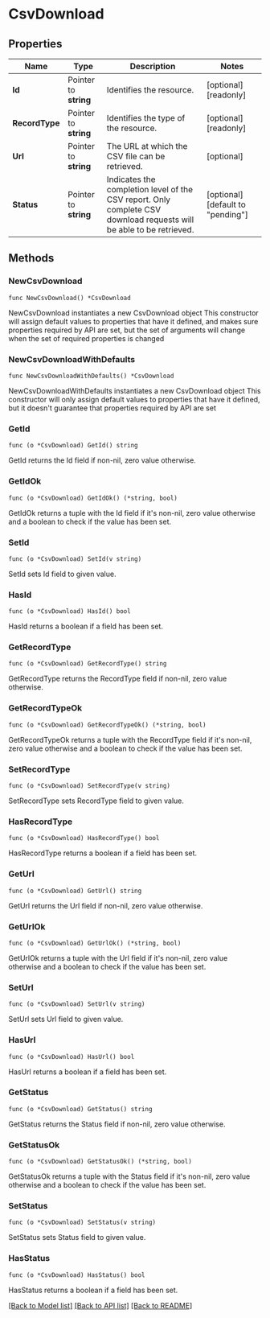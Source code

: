 # CsvDownload

## Properties

Name | Type | Description | Notes
------------ | ------------- | ------------- | -------------
**Id** | Pointer to **string** | Identifies the resource. | [optional] [readonly] 
**RecordType** | Pointer to **string** | Identifies the type of the resource. | [optional] [readonly] 
**Url** | Pointer to **string** | The URL at which the CSV file can be retrieved. | [optional] 
**Status** | Pointer to **string** | Indicates the completion level of the CSV report. Only complete CSV download requests will be able to be retrieved. | [optional] [default to "pending"]

## Methods

### NewCsvDownload

`func NewCsvDownload() *CsvDownload`

NewCsvDownload instantiates a new CsvDownload object
This constructor will assign default values to properties that have it defined,
and makes sure properties required by API are set, but the set of arguments
will change when the set of required properties is changed

### NewCsvDownloadWithDefaults

`func NewCsvDownloadWithDefaults() *CsvDownload`

NewCsvDownloadWithDefaults instantiates a new CsvDownload object
This constructor will only assign default values to properties that have it defined,
but it doesn't guarantee that properties required by API are set

### GetId

`func (o *CsvDownload) GetId() string`

GetId returns the Id field if non-nil, zero value otherwise.

### GetIdOk

`func (o *CsvDownload) GetIdOk() (*string, bool)`

GetIdOk returns a tuple with the Id field if it's non-nil, zero value otherwise
and a boolean to check if the value has been set.

### SetId

`func (o *CsvDownload) SetId(v string)`

SetId sets Id field to given value.

### HasId

`func (o *CsvDownload) HasId() bool`

HasId returns a boolean if a field has been set.

### GetRecordType

`func (o *CsvDownload) GetRecordType() string`

GetRecordType returns the RecordType field if non-nil, zero value otherwise.

### GetRecordTypeOk

`func (o *CsvDownload) GetRecordTypeOk() (*string, bool)`

GetRecordTypeOk returns a tuple with the RecordType field if it's non-nil, zero value otherwise
and a boolean to check if the value has been set.

### SetRecordType

`func (o *CsvDownload) SetRecordType(v string)`

SetRecordType sets RecordType field to given value.

### HasRecordType

`func (o *CsvDownload) HasRecordType() bool`

HasRecordType returns a boolean if a field has been set.

### GetUrl

`func (o *CsvDownload) GetUrl() string`

GetUrl returns the Url field if non-nil, zero value otherwise.

### GetUrlOk

`func (o *CsvDownload) GetUrlOk() (*string, bool)`

GetUrlOk returns a tuple with the Url field if it's non-nil, zero value otherwise
and a boolean to check if the value has been set.

### SetUrl

`func (o *CsvDownload) SetUrl(v string)`

SetUrl sets Url field to given value.

### HasUrl

`func (o *CsvDownload) HasUrl() bool`

HasUrl returns a boolean if a field has been set.

### GetStatus

`func (o *CsvDownload) GetStatus() string`

GetStatus returns the Status field if non-nil, zero value otherwise.

### GetStatusOk

`func (o *CsvDownload) GetStatusOk() (*string, bool)`

GetStatusOk returns a tuple with the Status field if it's non-nil, zero value otherwise
and a boolean to check if the value has been set.

### SetStatus

`func (o *CsvDownload) SetStatus(v string)`

SetStatus sets Status field to given value.

### HasStatus

`func (o *CsvDownload) HasStatus() bool`

HasStatus returns a boolean if a field has been set.


[[Back to Model list]](../README.md#documentation-for-models) [[Back to API list]](../README.md#documentation-for-api-endpoints) [[Back to README]](../README.md)



